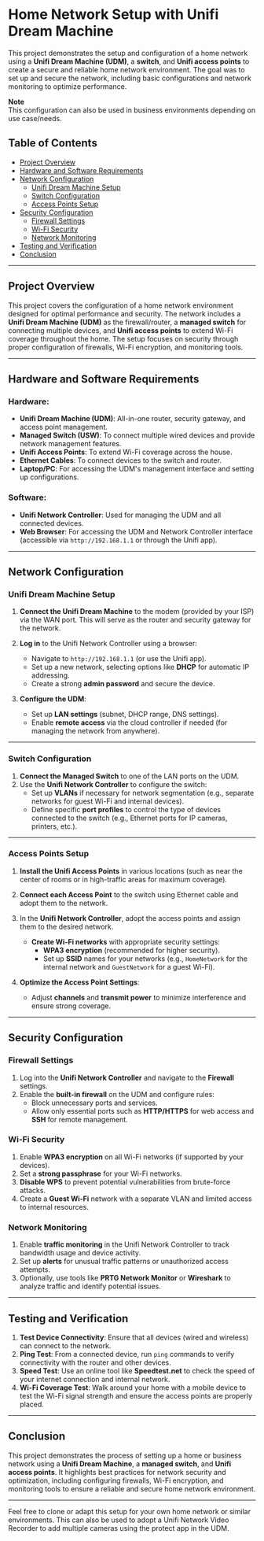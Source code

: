 # Home Network Setup with Unifi Dream Machine

This project demonstrates the setup and configuration of a home network using a **Unifi Dream Machine (UDM)**, a **switch**, and **Unifi access points** to create a secure and reliable home network environment. The goal was to set up and secure the network, including basic configurations and network monitoring to optimize performance.

**Note**<br>
This configuration can also be used in business environments depending on use case/needs.


## Table of Contents

- [Project Overview](#project-overview)
- [Hardware and Software Requirements](#hardware-and-software-requirements)
- [Network Configuration](#network-configuration)
  - [Unifi Dream Machine Setup](#unifi-dream-machine-setup)
  - [Switch Configuration](#switch-configuration)
  - [Access Points Setup](#access-points-setup)
- [Security Configuration](#security-configuration)
  - [Firewall Settings](#firewall-settings)
  - [Wi-Fi Security](#wi-fi-security)
  - [Network Monitoring](#network-monitoring)
- [Testing and Verification](#testing-and-verification)
- [Conclusion](#conclusion)

---

## Project Overview

This project covers the configuration of a home network environment designed for optimal performance and security. The network includes a **Unifi Dream Machine (UDM)** as the firewall/router, a **managed switch** for connecting multiple devices, and **Unifi access points** to extend Wi-Fi coverage throughout the home. The setup focuses on security through proper configuration of firewalls, Wi-Fi encryption, and monitoring tools.

---

## Hardware and Software Requirements

### Hardware:
- **Unifi Dream Machine (UDM)**: All-in-one router, security gateway, and access point management.
- **Managed Switch (USW)**: To connect multiple wired devices and provide network management features.
- **Unifi Access Points**: To extend Wi-Fi coverage across the house.
- **Ethernet Cables**: To connect devices to the switch and router.
- **Laptop/PC**: For accessing the UDM's management interface and setting up configurations.

### Software:
- **Unifi Network Controller**: Used for managing the UDM and all connected devices.
- **Web Browser**: For accessing the UDM and Network Controller interface (accessible via `http://192.168.1.1` or through the Unifi app).

---

## Network Configuration

### Unifi Dream Machine Setup

1. **Connect the Unifi Dream Machine** to the modem (provided by your ISP) via the WAN port. This will serve as the router and security gateway for the network.
2. **Log in** to the Unifi Network Controller using a browser:
   - Navigate to `http://192.168.1.1` (or use the Unifi app).
   - Set up a new network, selecting options like **DHCP** for automatic IP addressing.
   - Create a strong **admin password** and secure the device.

3. **Configure the UDM**:
   - Set up **LAN settings** (subnet, DHCP range, DNS settings).
   - Enable **remote access** via the cloud controller if needed (for managing the network from anywhere).

---

### Switch Configuration

1. **Connect the Managed Switch** to one of the LAN ports on the UDM.
2. Use the **Unifi Network Controller** to configure the switch:
   - Set up **VLANs** if necessary for network segmentation (e.g., separate networks for guest Wi-Fi and internal devices).
   - Define specific **port profiles** to control the type of devices connected to the switch (e.g., Ethernet ports for IP cameras, printers, etc.).

---

### Access Points Setup

1. **Install the Unifi Access Points** in various locations (such as near the center of rooms or in high-traffic areas for maximum coverage).
2. **Connect each Access Point** to the switch using Ethernet cable and adopt them to the network. 
3. In the **Unifi Network Controller**, adopt the access points and assign them to the desired network.
   - **Create Wi-Fi networks** with appropriate security settings:
     - **WPA3 encryption** (recommended for higher security).
     - Set up **SSID** names for your networks (e.g., `HomeNetwork` for the internal network and `GuestNetwork` for a guest Wi-Fi).
   
4. **Optimize the Access Point Settings**:
   - Adjust **channels** and **transmit power** to minimize interference and ensure strong coverage.

---

## Security Configuration

### Firewall Settings

1. Log into the **Unifi Network Controller** and navigate to the **Firewall** settings.
2. Enable the **built-in firewall** on the UDM and configure rules:
   - Block unnecessary ports and services.
   - Allow only essential ports such as **HTTP/HTTPS** for web access and **SSH** for remote management.

### Wi-Fi Security

1. Enable **WPA3 encryption** on all Wi-Fi networks (if supported by your devices).
2. Set a **strong passphrase** for your Wi-Fi networks.
3. **Disable WPS** to prevent potential vulnerabilities from brute-force attacks.
4. Create a **Guest Wi-Fi** network with a separate VLAN and limited access to internal resources.

### Network Monitoring

1. Enable **traffic monitoring** in the Unifi Network Controller to track bandwidth usage and device activity.
2. Set up **alerts** for unusual traffic patterns or unauthorized access attempts.
3. Optionally, use tools like **PRTG Network Monitor** or **Wireshark** to analyze traffic and identify potential issues.

---

## Testing and Verification

1. **Test Device Connectivity**: Ensure that all devices (wired and wireless) can connect to the network.
2. **Ping Test**: From a connected device, run `ping` commands to verify connectivity with the router and other devices.
3. **Speed Test**: Use an online tool like **Speedtest.net** to check the speed of your internet connection and internal network.
4. **Wi-Fi Coverage Test**: Walk around your home with a mobile device to test the Wi-Fi signal strength and ensure the access points are properly placed.

---


## Conclusion

This project demonstrates the process of setting up a home or business network using a **Unifi Dream Machine**, a **managed switch**, and **Unifi access points**. It highlights best practices for network security and optimization, including configuring firewalls, Wi-Fi encryption, and monitoring tools to ensure a reliable and secure home network environment.

---

Feel free to clone or adapt this setup for your own home network or similar environments. This can also be used to adopt a Unifi Network Video Recorder to add multiple cameras using the protect app in the UDM. 
